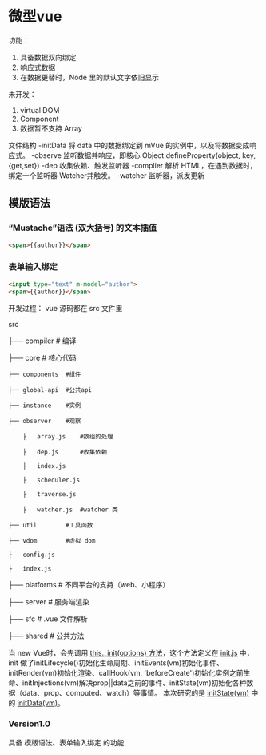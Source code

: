# 微型vue
功能：
1. 具备数据双向绑定
2. 响应式数据
3. 在数据更替时，Node 里的默认文字依旧显示

未开发：
1. virtual DOM
1. Component
2. 数据暂不支持 Array

文件结构
-initData 将 data 中的数据绑定到 mVue 的实例中，以及将数据变成响应式。
-observe 监听数据并响应，即核心 Object.defineProperty(object, key, {get,set})
-dep 收集依赖、触发监听器
-complier 解析 HTML，在遇到数据时，绑定一个监听器 Watcher并触发。
-watcher 监听器，派发更新

## 模版语法
### “Mustache”语法 (双大括号) 的文本插值
```html
<span>{{author}}</span>
```
### 表单输入绑定
```html
<input type="text" m-model="author">
<span>{{author}}</span>
```

开发过程：
vue 源码都在 src 文件里

src

├── compiler        # 编译 

├── core            # 核心代码 

    ├── components  #组件

    ├── global-api  #公共api

    ├── instance    #实例

    ├── observer    #观察

        ├   array.js    #数组的处理

        ├   dep.js      #收集依赖

        ├   index.js    

        ├   scheduler.js   

        ├   traverse.js

        ├   watcher.js  #watcher 类

    ├── util        #工具函数

    ├── vdom        #虚拟 dom

    ├   config.js

    ├   index.js

├── platforms       # 不同平台的支持（web、小程序）

├── server          # 服务端渲染

├── sfc             # .vue 文件解析

├── shared          # 公共方法

当 new Vue时，会先调用 [this._init(options) 方法](./vue/src/core/instance/index.js)，这个方法定义在 [init.js](./vue/src/core/instance/init.js) 中，init 做了initLifecycle()初始化生命周期、initEvents(vm)初始化事件、initRender(vm)初始化渲染、callHook(vm, 'beforeCreate')初始化实例之前生命、initInjections(vm)解决prop||data之前的事件、initState(vm)初始化各种数据（data、prop、computed、watch）等事情。
本次研究的是 [initState(vm)](./vue/src/core/instance/state.js) 中的 [initData(vm)](./vue/src/core/instance/state.js)。

### Version1.0
具备 模版语法、表单输入绑定 的功能